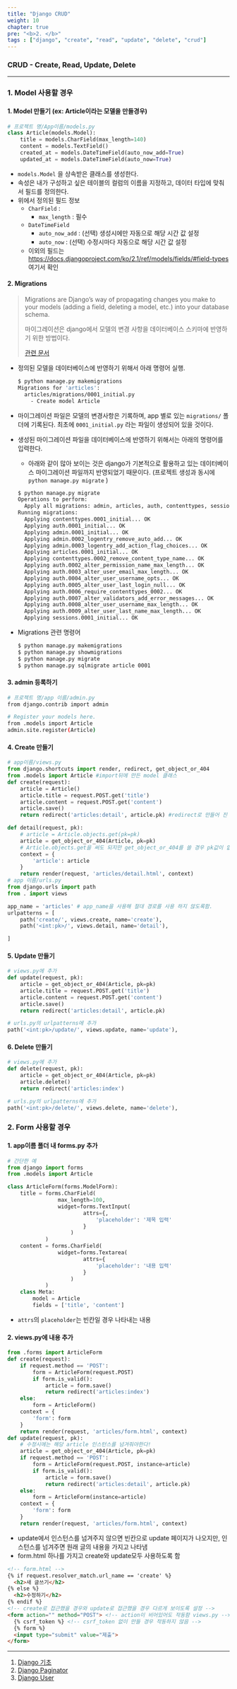 ```yaml
---
title: "Django CRUD"
weight: 10
chapter: true
pre: "<b>2. </b>"
tags : ["django", "create", "read", "update", "delete", "crud"]
---
```


### CRUD - Create, Read, Update, Delete

---

### 1. Model 사용할 경우

#### 1. Model 만들기 (ex: Article이라는 모델을 만들경우)

```python
# 프로젝트 명/App이름/models.py
class Article(models.Model):
    title = models.CharField(max_length=140)
    content = models.TextField()
    created_at = models.DateTimeField(auto_now_add=True)
    updated_at = models.DateTimeField(auto_now=True)
```

* `models.Model` 을 상속받은 클래스를 생성한다.
* 속성은 내가 구성하고 싶은 테이블의 컬럼의 이름을 지정하고, 데이터 타입에 맞춰서 필드를 정의한다.
* 위에서 정의된 필드 정보
  * `CharField` :
    * `max_length` : 필수
  * `DateTimeField`
    * `auto_now_add` : (선택) 생성시에만 자동으로 해당 시간 값 설정
    * `auto_now` : (선택) 수정시마다 자동으로 해당 시간 값 설정
  * 이외의 필드는 https://docs.djangoproject.com/ko/2.1/ref/models/fields/#field-types 여기서 확인

#### 2. Migrations

> Migrations are Django’s way of propagating changes you make to your models (adding a field, deleting a model, etc.) into your database schema.
>
> 마이그레이션은 django에서 모델의 변경 사항을 데이터베이스 스키마에 반영하기 위한 방법이다.
>
> [관련 문서](https://docs.djangoproject.com/en/2.1/topics/migrations/)

* 정의된 모델을 데이터베이스에 반영하기 위해서 아래 명령어 실행.

  ```bash
  $ python manage.py makemigrations
  Migrations for 'articles':
    articles/migrations/0001_initial.py
      - Create model Article
  ```

* 마이그레이션 파일은 모델의 변경사항은 기록하며, app 별로 있는 `migrations/` 폴더에 기록된다. 최초에 `0001_initial.py` 라는 파일이 생성되어 있을 것이다.

* 생성된 마이그레이션 파일을 데이터베이스에 반영하기 위해서는 아래의 명령어를 입력한다.

  * 아래와 같이 많아 보이는 것은 django가 기본적으로 활용하고 있는 데이터베이스 마이그레이션 파일까지 반영되었기 때문이다. (프로젝트 생성과 동시에 `python manage.py migrate` )

  ```bash
  $ python manage.py migrate
  Operations to perform:
    Apply all migrations: admin, articles, auth, contenttypes, sessions
  Running migrations:
    Applying contenttypes.0001_initial... OK
    Applying auth.0001_initial... OK
    Applying admin.0001_initial... OK
    Applying admin.0002_logentry_remove_auto_add... OK
    Applying admin.0003_logentry_add_action_flag_choices... OK
    Applying articles.0001_initial... OK
    Applying contenttypes.0002_remove_content_type_name... OK
    Applying auth.0002_alter_permission_name_max_length... OK
    Applying auth.0003_alter_user_email_max_length... OK
    Applying auth.0004_alter_user_username_opts... OK
    Applying auth.0005_alter_user_last_login_null... OK
    Applying auth.0006_require_contenttypes_0002... OK
    Applying auth.0007_alter_validators_add_error_messages... OK
    Applying auth.0008_alter_user_username_max_length... OK
    Applying auth.0009_alter_user_last_name_max_length... OK
    Applying sessions.0001_initial... OK
  ```

* Migrations 관련 명령어

  ```bash
  $ python manage.py makemigrations
  $ python manage.py showmigrations
  $ python manage.py migrate
  $ python manage.py sqlmigrate article 0001
  ```

#### 3. admin 등록하기

```bash
# 프로젝트 명/app 이름/admin.py
from django.contrib import admin

# Register your models here.
from .models import Article
admin.site.register(Article)
```

#### 4. Create 만들기

```python
# app이름/views.py
from django.shortcuts import render, redirect, get_object_or_404
from .models import Article #import뒤에 만든 model 클래스
def create(request):
    article = Article()
    article.title = request.POST.get('title')
    article.content = request.POST.get('content')
    article.save()
    return redirect('articles:detail', article.pk) #redirect로 만들어 진 페이지로 이동하게

def detail(request, pk):
    # article = Article.objects.get(pk=pk) 
    article = get_object_or_404(Article, pk=pk)
    # Article.objects.get을 써도 되지만 get_object_or_404를 쓸 경우 pk값이 없을 경우 404 나오게
    context = {
        'article': article
    }
    return render(request, 'articles/detail.html', context)
# app 이름/urls.py
from django.urls import path
from . import views

app_name = 'articles' # app_name을 사용해 절대 경로를 사용 하지 않도록함.
urlpatterns = [
    path('create/', views.create, name='create'),
    path('<int:pk>/', views.detail, name='detail'),

]
```

#### 5. Update 만들기

```python
# views.py에 추가
def update(request, pk):
    article = get_object_or_404(Article, pk=pk)
    article.title = request.POST.get('title')
    article.content = request.POST.get('content')
    article.save()
    return redirect('articles:detail', article.pk)

# urls.py의 urlpatterns에 추가
path('<int:pk>/update/', views.update, name='update'),
```

#### 6. Delete 만들기

```python
# views.py에 추가
def delete(request, pk):
    article = get_object_or_404(Article, pk=pk)
    article.delete()
    return redirect('articles:index')

# urls.py의 urlpatterns에 추가
path('<int:pk>/delete/', views.delete, name='delete'),
```

### 2. Form 사용할 경우

#### 1. app이름 폴더 내 forms.py 추가

```python
# 간단한 예
from django import forms
from .models import Article

class ArticleForm(forms.ModelForm):
    title = forms.CharField(
                max_length=100,
                widget=forms.TextInput(
                        attrs={,
                            'placeholder': '제목 입력'
                        }
                    )
            )
    content = forms.CharField(
                widget=forms.Textarea(
                        attrs={
                            'placeholder': '내용 입력'
                        }
                    )
            )
    class Meta:
        model = Article
        fields = ['title', 'content']
```

- `attrs`의 `placeholder`는 빈칸일 경우 나타내는 내용

#### 2. views.py에 내용 추가

```python
from .forms import ArticleForm
def create(request):
    if request.method == 'POST':
        form = ArticleForm(request.POST)
        if form.is_valid():
            article = form.save()
            return redirect('articles:index')
    else:
        form = ArticleForm()
    context = {
        'form': form
    }
    return render(request, 'articles/form.html', context)
def update(request, pk):
    # 수정시에는 해당 article 인스턴스를 넘겨줘야한다!
    article = get_object_or_404(Article, pk=pk)
    if request.method == 'POST':
        form = ArticleForm(request.POST, instance=article)
        if form.is_valid():
            article = form.save()
            return redirect('articles:detail', article.pk)
    else:
        form = ArticleForm(instance=article)
    context = {
        'form': form
    }
    return render(request, 'articles/form.html', context)

```

- update에서 인스턴스를 넘겨주지 않으면 빈칸으로 update 페이지가 나오지만, 인스턴스를 넘겨주면 원래 글의 내용을 가지고 나타냄
- form.html 하나를 가지고 create와 update모두 사용하도록 함

```html
<!-- form.html -->
{% if request.resolver_match.url_name == 'create' %}
  <h2>새 글쓰기</h2>
{% else %}
  <h2>수정하기</h2>
{% endif %}
<!-- create로 접근했을 경우와 update로 접근했을 경우 다르게 보이도록 설정 -->
<form action="" method="POST"> <!-- action이 비어있어도 작동함 views.py -->
  {% csrf_token %} <!-- csrf_token 없이 만들 경우 작동하지 않음 -->
  {% form %}
  <input type="submit" value="제출">
</form>
```

---

1. [Django 기초](https://dongyeopgu.github.io/cont/django_start.html)
2. [Django Paginator](https://dongyeopgu.github.io/cont/django_paginator.html)
3. [Django User](https://dongyeopgu.github.io/cont/django_login.html)

